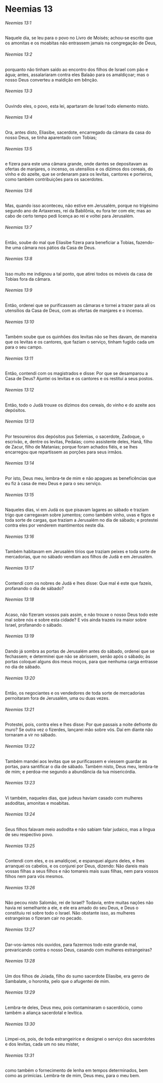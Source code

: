 # Neemias 13

###### Neemias 13:1

Naquele dia, se leu para o povo no Livro de Moisés; achou-se escrito que os amonitas e os moabitas não entrassem jamais na congregação de Deus,

###### Neemias 13:2

porquanto não tinham saído ao encontro dos filhos de Israel com pão e água; antes, assalariaram contra eles Balaão para os amaldiçoar; mas o nosso Deus converteu a maldição em bênção.

###### Neemias 13:3

Ouvindo eles, o povo, esta lei, apartaram de Israel todo elemento misto.

###### Neemias 13:4

Ora, antes disto, Eliasibe, sacerdote, encarregado da câmara da casa do nosso Deus, se tinha aparentado com Tobias;

###### Neemias 13:5

e fizera para este uma câmara grande, onde dantes se depositavam as ofertas de manjares, o incenso, os utensílios e os dízimos dos cereais, do vinho e do azeite, que se ordenaram para os levitas, cantores e porteiros, como também contribuições para os sacerdotes.

###### Neemias 13:6

Mas, quando isso aconteceu, não estive em Jerusalém, porque no trigésimo segundo ano de Artaxerxes, rei da Babilônia, eu fora ter com ele; mas ao cabo de certo tempo pedi licença ao rei e voltei para Jerusalém.

###### Neemias 13:7

Então, soube do mal que Eliasibe fizera para beneficiar a Tobias, fazendo-lhe uma câmara nos pátios da Casa de Deus.

###### Neemias 13:8

Isso muito me indignou a tal ponto, que atirei todos os móveis da casa de Tobias fora da câmara.

###### Neemias 13:9

Então, ordenei que se purificassem as câmaras e tornei a trazer para ali os utensílios da Casa de Deus, com as ofertas de manjares e o incenso.

###### Neemias 13:10

Também soube que os quinhões dos levitas não se lhes davam, de maneira que os levitas e os cantores, que faziam o serviço, tinham fugido cada um para o seu campo.

###### Neemias 13:11

Então, contendi com os magistrados e disse: Por que se desamparou a Casa de Deus? Ajuntei os levitas e os cantores e os restituí a seus postos.

###### Neemias 13:12

Então, todo o Judá trouxe os dízimos dos cereais, do vinho e do azeite aos depósitos.

###### Neemias 13:13

Por tesoureiros dos depósitos pus Selemias, o sacerdote, Zadoque, o escrivão, e, dentre os levitas, Pedaías; como assistente deles, Hanã, filho de Zacur, filho de Matanias; porque foram achados fiéis, e se lhes encarregou que repartissem as porções para seus irmãos.

###### Neemias 13:14

Por isto, Deus meu, lembra-te de mim e não apagues as beneficências que eu fiz à casa de meu Deus e para o seu serviço.

###### Neemias 13:15

Naqueles dias, vi em Judá os que pisavam lagares ao sábado e traziam trigo que carregavam sobre jumentos; como também vinho, uvas e figos e toda sorte de cargas, que traziam a Jerusalém no dia de sábado; e protestei contra eles por venderem mantimentos neste dia.

###### Neemias 13:16

Também habitavam em Jerusalém tírios que traziam peixes e toda sorte de mercadorias, que no sábado vendiam aos filhos de Judá e em Jerusalém.

###### Neemias 13:17

Contendi com os nobres de Judá e lhes disse: Que mal é este que fazeis, profanando o dia de sábado?

###### Neemias 13:18

Acaso, não fizeram vossos pais assim, e não trouxe o nosso Deus todo este mal sobre nós e sobre esta cidade? E vós ainda trazeis ira maior sobre Israel, profanando o sábado.

###### Neemias 13:19

Dando já sombra as portas de Jerusalém antes do sábado, ordenei que se fechassem; e determinei que não se abrissem, senão após o sábado; às portas coloquei alguns dos meus moços, para que nenhuma carga entrasse no dia de sábado.

###### Neemias 13:20

Então, os negociantes e os vendedores de toda sorte de mercadorias pernoitaram fora de Jerusalém, uma ou duas vezes.

###### Neemias 13:21

Protestei, pois, contra eles e lhes disse: Por que passais a noite defronte do muro? Se outra vez o fizerdes, lançarei mão sobre vós. Daí em diante não tornaram a vir no sábado.

###### Neemias 13:22

Também mandei aos levitas que se purificassem e viessem guardar as portas, para santificar o dia de sábado. Também nisto, Deus meu, lembra-te de mim; e perdoa-me segundo a abundância da tua misericórdia.

###### Neemias 13:23

Vi também, naqueles dias, que judeus haviam casado com mulheres asdoditas, amonitas e moabitas.

###### Neemias 13:24

Seus filhos falavam meio asdodita e não sabiam falar judaico, mas a língua de seu respectivo povo.

###### Neemias 13:25

Contendi com eles, e os amaldiçoei, e espanquei alguns deles, e lhes arranquei os cabelos, e os conjurei por Deus, dizendo: Não dareis mais vossas filhas a seus filhos e não tomareis mais suas filhas, nem para vossos filhos nem para vós mesmos.

###### Neemias 13:26

Não pecou nisto Salomão, rei de Israel? Todavia, entre muitas nações não havia rei semelhante a ele, e ele era amado do seu Deus, e Deus o constituiu rei sobre todo o Israel. Não obstante isso, as mulheres estrangeiras o fizeram cair no pecado.

###### Neemias 13:27

Dar-vos-íamos nós ouvidos, para fazermos todo este grande mal, prevaricando contra o nosso Deus, casando com mulheres estrangeiras?

###### Neemias 13:28

Um dos filhos de Joiada, filho do sumo sacerdote Eliasibe, era genro de Sambalate, o horonita, pelo que o afugentei de mim.

###### Neemias 13:29

Lembra-te deles, Deus meu, pois contaminaram o sacerdócio, como também a aliança sacerdotal e levítica.

###### Neemias 13:30

Limpei-os, pois, de toda estrangeirice e designei o serviço dos sacerdotes e dos levitas, cada um no seu mister,

###### Neemias 13:31

como também o fornecimento de lenha em tempos determinados, bem como as primícias. Lembra-te de mim, Deus meu, para o meu bem.

